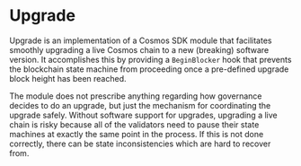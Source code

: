 # Upgrade

Upgrade is an implementation of a Cosmos SDK module that facilitates smoothly upgrading a live Cosmos chain to a new (breaking) software version. It accomplishes this by providing a `BeginBlocker` hook that prevents the blockchain state machine from proceeding once a pre-defined upgrade block height has been reached.

The module does not prescribe anything regarding how governance decides to do an upgrade, but just the mechanism for coordinating the upgrade safely. Without software support for upgrades, upgrading a live chain is risky because all of the validators need to pause their state machines at exactly the same point in the process. If this is not done correctly, there can be state inconsistencies which are hard to recover from.
